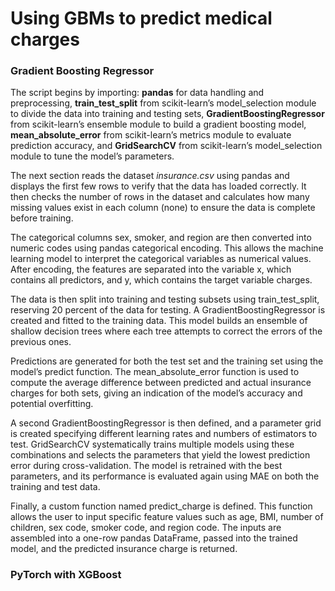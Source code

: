 # Using GBMs to predict medical charges

### Gradient Boosting Regressor

The script begins by importing: 
**pandas** for data handling and preprocessing, 
**train_test_split** from scikit-learn’s model_selection module to divide the data into training and testing sets, 
**GradientBoostingRegressor** from scikit-learn’s ensemble module to build a gradient boosting model, 
**mean_absolute_error** from scikit-learn’s metrics module to evaluate prediction accuracy, and 
**GridSearchCV** from scikit-learn’s model_selection module to tune the model’s parameters.

The next section reads the dataset *insurance.csv* using pandas and displays the first few rows to verify that the data has loaded correctly. It then checks the number of rows in the dataset and calculates how many missing values exist in each column (none) to ensure the data is complete before training.

The categorical columns sex, smoker, and region are then converted into numeric codes using pandas categorical encoding. This allows the machine learning model to interpret the categorical variables as numerical values. After encoding, the features are separated into the variable x, which contains all predictors, and y, which contains the target variable charges.

The data is then split into training and testing subsets using train_test_split, reserving 20 percent of the data for testing. A GradientBoostingRegressor is created and fitted to the training data. This model builds an ensemble of shallow decision trees where each tree attempts to correct the errors of the previous ones.

Predictions are generated for both the test set and the training set using the model’s predict function. The mean_absolute_error function is used to compute the average difference between predicted and actual insurance charges for both sets, giving an indication of the model’s accuracy and potential overfitting.

A second GradientBoostingRegressor is then defined, and a parameter grid is created specifying different learning rates and numbers of estimators to test. GridSearchCV systematically trains multiple models using these combinations and selects the parameters that yield the lowest prediction error during cross-validation. The model is retrained with the best parameters, and its performance is evaluated again using MAE on both the training and test data.

Finally, a custom function named predict_charge is defined. This function allows the user to input specific feature values such as age, BMI, number of children, sex code, smoker code, and region code. The inputs are assembled into a one-row pandas DataFrame, passed into the trained model, and the predicted insurance charge is returned.

### PyTorch with XGBoost


